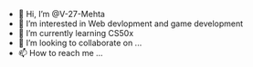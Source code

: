 - 👋 Hi, I’m @V-27-Mehta
- 👀 I’m interested in Web devlopment and game development
- 🌱 I’m currently learning CS50x
- 💞️ I’m looking to collaborate on ...
- 📫 How to reach me ...

<!---
V-27-Mehta/V-27-Mehta is a ✨ special ✨ repository because its `README.md` (this file) appears on your GitHub profile.
You can click the Preview link to take a look at your changes.
--->
